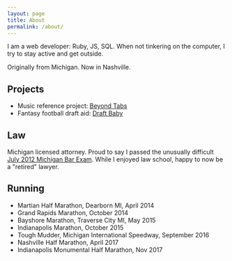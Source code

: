 ```yaml
---
layout: page
title: About
permalink: /about/
---
```

I am a web developer: Ruby, JS, SQL. When not tinkering on the computer, I try to stay active and get outside.

Originally from Michigan. Now in Nashville.

## Projects

* Music reference project: [Beyond Tabs](http://rysdyk.com/beyond-tabs)
* Fantasy football draft aid: [Draft Baby](http://rysdyk.com/draft-baby)

## Law

Michigan licensed attorney. Proud to say I passed the unusually difficult [July 2012 Michigan Bar Exam](http://abovethelaw.com/2012/11/test-takers-tank-on-the-july-2012-michigan-bar-exam/). While I enjoyed law school, happy to now be a "retired" lawyer.

## Running

* Martian Half Marathon, Dearborn MI, April 2014
* Grand Rapids Marathon, October 2014
* Bayshore Marathon, Traverse City MI, May 2015
* Indianapolis Marathon, October 2015
* Tough Mudder, Michigan International Speedway, September 2016
* Nashville Half Marathon, April 2017
* Indianapolis Monumental Half Marathon, Nov 2017

